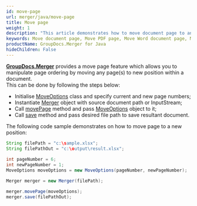 ```yaml
---
id: move-page
url: merger/java/move-page
title: Move page
weight: 1
description: "This article demonstrates how to move document page to another position within PDF, Word, Excel, PowerPoint document using GroupDocs.Merger for Java API."
keywords: Move document page, Move PDF page, Move Word document page, Move page to another position
productName: GroupDocs.Merger for Java
hideChildren: False
---
```

[**GroupDocs.Merger**](https://products.groupdocs.com/merger/java) provides a move page feature which allows you to manipulate page ordering by moving any page(s) to new position within a document.   
This can be done by following the steps below:

*   Initialise [MoveOptions](https://reference.groupdocs.com/java/merger/com.groupdocs.merger.domain.options/MoveOptions) class and specify current and new page numbers;
*   Instantiate [Merger](https://reference.groupdocs.com/java/merger/com.groupdocs.merger/Merger) object with source document path or InputStream;
*   Call [movePage](https://reference.groupdocs.com/java/merger/com.groupdocs.merger/Merger#movePage(com.groupdocs.merger.domain.options.interfaces.IMoveOptions)) method and pass [MoveOptions](https://reference.groupdocs.com/java/merger/com.groupdocs.merger.domain.options/MoveOptions) object to it;
*   Call [save](https://reference.groupdocs.com/java/merger/com.groupdocs.merger/Merger#save(java.lang.String)) method and pass desired file path to save resultant document.

The following code sample demonstrates on how to move page to a new position:

```java
String filePath = "c:\sample.xlsx";
String filePathOut = "c:\output\result.xlsx";
 
int pageNumber = 6;
int newPageNumber = 1;
MoveOptions moveOptions = new MoveOptions(pageNumber, newPageNumber);

Merger merger = new Merger(filePath);

merger.movePage(moveOptions);
merger.save(filePathOut);
```
